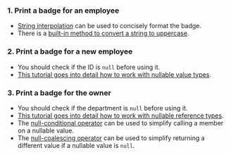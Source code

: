 ### 1. Print a badge for an employee

- [String interpolation][string-interpolation] can be used to concisely format the badge.
- There is a [built-in method to convert a string to uppercase][toupper].

### 2. Print a badge for a new employee

- You should check if the ID is `null` before using it.
- [This tutorial goes into detail how to work with nullable value types][nullable-types-tutorial].

### 3. Print a badge for the owner

- You should check if the department is `null` before using it.
- [This tutorial goes into detail how to work with nullable reference types][nullable-reference-types-tutorial].
- The [null-conditional operator][null-conditional-operator] can be used to simplify calling a member on a nullable value.
- The [null-coalescing operator][null-coalescing-operator] can be used to simplify returning a different value if a nullable value is `null`.

[string-interpolation]: https://csharp.net-tutorials.com/operators/the-string-interpolation-operator/
[null-coalescing-operator]: https://csharp.net-tutorials.com/operators/the-null-coalescing-operator/
[null-conditional-operator]: https://docs.microsoft.com/en-us/dotnet/csharp/language-reference/operators/conditional-operator
[nullable-types-tutorial]: https://csharp.net-tutorials.com/data-types/nullable-types/
[nullable-reference-types-tutorial]: https://docs.microsoft.com/en-us/archive/msdn-magazine/2018/february/essential-net-csharp-8-0-and-nullable-reference-types
[toupper]: https://docs.microsoft.com/en-us/dotnet/api/system.string.toupper?view=netcore-3.1
